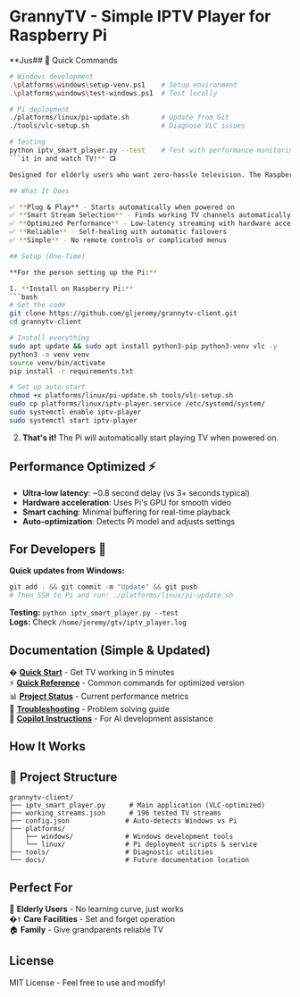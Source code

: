 # GrannyTV - Simple IPTV Player for Raspberry Pi

**Jus## 🚀 Quick Commands

```bash
# Windows development
.\platforms\windows\setup-venv.ps1    # Setup environment
.\platforms\windows\test-windows.ps1  # Test locally

# Pi deployment  
./platforms/linux/pi-update.sh        # Update from Git
./tools/vlc-setup.sh                  # Diagnose VLC issues

# Testing
python iptv_smart_player.py --test    # Test with performance monitoring
```it in and watch TV!** 📺

Designed for elderly users who want zero-hassle television. The Raspberry Pi automatically finds and plays live TV streams with optimized performance and reliability.

## What It Does

✅ **Plug & Play** - Starts automatically when powered on  
✅ **Smart Stream Selection** - Finds working TV channels automatically  
✅ **Optimized Performance** - Low-latency streaming with hardware acceleration  
✅ **Reliable** - Self-healing with automatic failovers  
✅ **Simple** - No remote controls or complicated menus

## Setup (One-Time)

**For the person setting up the Pi:**

1. **Install on Raspberry Pi:**
```bash
# Get the code
git clone https://github.com/gljeremy/grannytv-client.git
cd grannytv-client

# Install everything
sudo apt update && sudo apt install python3-pip python3-venv vlc -y
python3 -m venv venv
source venv/bin/activate
pip install -r requirements.txt

# Set up auto-start
chmod +x platforms/linux/pi-update.sh tools/vlc-setup.sh
sudo cp platforms/linux/iptv-player.service /etc/systemd/system/
sudo systemctl enable iptv-player
sudo systemctl start iptv-player
```

2. **That's it!** The Pi will automatically start playing TV when powered on.

## Performance Optimized ⚡

- **Ultra-low latency**: ~0.8 second delay (vs 3+ seconds typical)
- **Hardware acceleration**: Uses Pi's GPU for smooth video
- **Smart caching**: Minimal buffering for real-time playback  
- **Auto-optimization**: Detects Pi model and adjusts settings

## For Developers 🔧

**Quick updates from Windows:**
```powershell
git add . && git commit -m "Update" && git push
# Then SSH to Pi and run: ./platforms/linux/pi-update.sh
```

**Testing:** `python iptv_smart_player.py --test`  
**Logs:** Check `/home/jeremy/gtv/iptv_player.log`

## Documentation (Simple & Updated)

� **[Quick Start](QUICKSTART.md)** - Get TV working in 5 minutes  
⚡ **[Quick Reference](QUICK_REFERENCE.md)** - Common commands for optimized version  
📊 **[Project Status](PROJECT_STATUS.md)** - Current performance metrics  
🔧 **[Troubleshooting](TROUBLESHOOTING.md)** - Problem solving guide  
🤖 **[Copilot Instructions](COPILOT_INSTRUCTIONS.md)** - For AI development assistance  

## How It Works

## 📁 Project Structure

```
grannytv-client/
├── iptv_smart_player.py      # Main application (VLC-optimized)
├── working_streams.json      # 196 tested TV streams  
├── config.json              # Auto-detects Windows vs Pi
├── platforms/
│   ├── windows/             # Windows development tools
│   └── linux/               # Pi deployment scripts & service
├── tools/                   # Diagnostic utilities
└── docs/                    # Future documentation location
```  

## Perfect For

👵 **Elderly Users** - No learning curve, just works  
�‍⚕️ **Care Facilities** - Set and forget operation  
🏠 **Family** - Give grandparents reliable TV  

## License

MIT License - Feel free to use and modify!